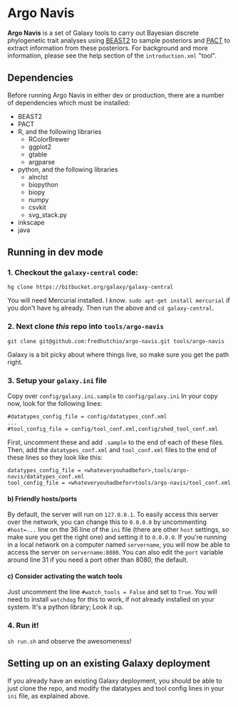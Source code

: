 
# Argo Navis

**Argo Navis** is a set of Galaxy tools to carry out Bayesian discrete phylogenetic trait analyses using [BEAST2](http://beast2.org) to sample posteriors and [PACT](http://bedford.io/projects/PACT/) to extract information from these posteriors.
For background and more information, please see the help section of the `introduction.xml` "tool".

## Dependencies

Before running Argo Navis in either dev or production, there are a number of dependencies which must be installed:

* BEAST2
* PACT
* R, and the following libraries
    * RColorBrewer
    * ggplot2
    * gtable
    * argparse
* python, and the following libraries
    * alnclst
    * biopython
    * biopy
    * numpy
    * csvkit
    * svg_stack.py
* inkscape
* java


## Running in dev mode

### 1. Checkout the `galaxy-central` code:

```hg clone https://bitbucket.org/galaxy/galaxy-central```

You will need Mercurial installed.
I _know_.
`sudo apt-get install mercurial` if you don't have `hg` already.
Then run the above and `cd galaxy-central`.

### 2. Next clone _this_ repo into `tools/argo-navis`

```git clone git@github.com:fredhutchio/argo-navis.git tools/argo-navis```

Galaxy is a bit picky about where things live, so make sure you get the path right.

### 3. Setup your `galaxy.ini` file

Copy over `config/galaxy.ini.sample` to `config/galaxy.ini`
In your copy now, look for the following lines:

```
#datatypes_config_file = config/datatypes_conf.xml
...
#tool_config_file = config/tool_conf.xml,config/shed_tool_conf.xml
```

First, uncomment these and add `.sample` to the end of each of these files.
Then, add the `datatypes_conf.xml` and `tool_conf.xml` files to the end of these lines so they look like this:

```
datatypes_config_file = <whateveryouhadbefor>,tools/argo-navis/datatypes_conf.xml
tool_config_file = <whateveryouhadbefor>tools/argo-navis/tool_conf.xml
```

#### b) Friendly hosts/ports

By default, the server will run on `127.0.0.1`.
To easily access this server over the network, you can change this to `0.0.0.0` by uncommenting `#host=...` line on the 36 line of the `ini` file (there are other `host` settings, so make sure you get the right one) and setting it to `0.0.0.0`.
If you're running in a local network on a computer named `servername`, you will now be able to access the server on `servername:8080`.
You can also edit the `port` variable around line 31 if you need a port other than 8080, the default.

#### c) Consider activating the watch tools

Just uncomment the line `#watch_tools = False` and set to `True`.
You will need to install `watchdog` for this to work, if not already installed on your system.
It's a python library; Look it up.

### 4. Run it!

`sh run.sh` and observe the awesomeness!


## Setting up on an existing Galaxy deployment

If you already have an existing Galaxy deployment, you should be able to just clone the repo, and modify the datatypes and tool config lines in your `ini` file, as explained above.


